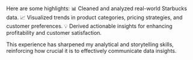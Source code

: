 Here are some highlights:
📊 Cleaned and analyzed real-world Starbucks data.
📈 Visualized trends in product categories, pricing strategies, and customer preferences.
💡 Derived actionable insights for enhancing profitability and customer satisfaction.

This experience has sharpened my analytical and storytelling skills, reinforcing how crucial it is to effectively communicate data insights.
